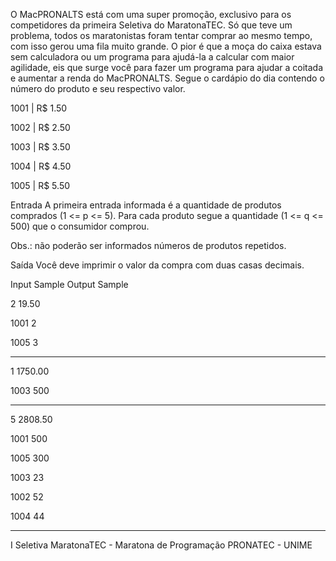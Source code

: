 O MacPRONALTS está com uma super promoção, exclusivo para os competidores da primeira Seletiva do MaratonaTEC. Só que teve um problema, todos os maratonistas foram tentar comprar ao mesmo tempo, com isso gerou uma fila muito grande. O pior é que a moça do caixa estava sem calculadora ou um programa para ajudá-la a calcular com maior agilidade, eis que surge você para fazer um programa para ajudar a coitada e aumentar a renda do MacPRONALTS. Segue o cardápio do dia contendo o número do produto e seu respectivo valor.

1001 | R$ 1.50

1002 | R$ 2.50

1003 | R$ 3.50

1004 | R$ 4.50

1005 | R$ 5.50

Entrada
A primeira entrada informada é a quantidade de produtos comprados (1 <= p <= 5). Para cada produto segue a quantidade (1 <= q <= 500) que o consumidor comprou.

Obs.: não poderão ser informados números de produtos repetidos.

Saída
Você deve imprimir o valor da compra com duas casas decimais.

 
Input Sample	Output Sample

2                    19.50

1001 2

1005 3

_______________________________


1                    1750.00  

1003 500

_______________________________


5                    2808.50

1001 500

1005 300

1003 23

1002 52

1004 44

_______________________________

I Seletiva MaratonaTEC - Maratona de Programação PRONATEC - UNIME



